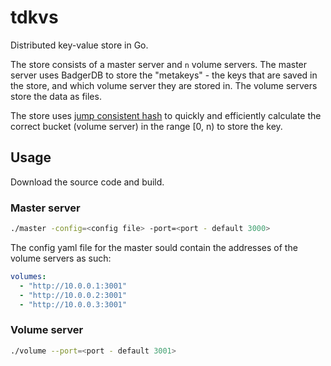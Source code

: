 # tdkvs

Distributed key-value store in Go.

The store consists of a master server and `n` volume servers. The master server uses BadgerDB to store the "metakeys" - the keys that are saved in the store, and which volume server they are stored in. The volume servers store the data as files.

The store uses [jump consistent hash](https://arxiv.org/pdf/1406.2294.pdf) to quickly and efficiently calculate the correct bucket (volume server) in the range [0, n) to store the key.

## Usage

Download the source code and build.

### Master server

```bash
./master -config=<config file> -port=<port - default 3000>
```

The config yaml file for the master sould contain the addresses of the volume servers as such:

```yaml
volumes:
  - "http://10.0.0.1:3001"
  - "http://10.0.0.2:3001"
  - "http://10.0.0.3:3001"
```

### Volume server

```bash
./volume --port=<port - default 3001>
```
